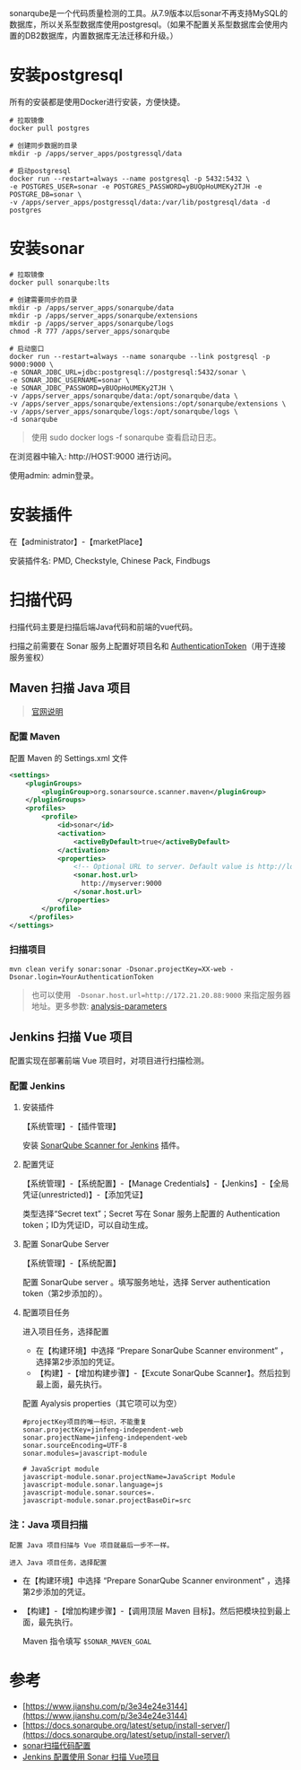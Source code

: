 sonarqube是一个代码质量检测的工具。从7.9版本以后sonar不再支持MySQL的数据库，所以关系型数据库使用postgresql。（如果不配置关系型数据库会使用内置的DB2数据库，内置数据库无法迁移和升级。）



# 安装postgresql

所有的安装都是使用Docker进行安装，方便快捷。

```shell
# 拉取镜像
docker pull postgres

# 创建同步数据的目录
mkdir -p /apps/server_apps/postgressql/data

# 启动postgresql
docker run --restart=always --name postgresql -p 5432:5432 \
-e POSTGRES_USER=sonar -e POSTGRES_PASSWORD=yBUOpHoUMEKy2TJH -e POSTGRE_DB=sonar \
-v /apps/server_apps/postgressql/data:/var/lib/postgresql/data -d postgres
```



# 安装sonar
```shell
# 拉取镜像
docker pull sonarqube:lts

# 创建需要同步的目录
mkdir -p /apps/server_apps/sonarqube/data
mkdir -p /apps/server_apps/sonarqube/extensions
mkdir -p /apps/server_apps/sonarqube/logs
chmod -R 777 /apps/server_apps/sonarqube

# 启动窗口
docker run --restart=always --name sonarqube --link postgresql -p 9000:9000 \
-e SONAR_JDBC_URL=jdbc:postgresql://postgresql:5432/sonar \
-e SONAR_JDBC_USERNAME=sonar \
-e SONAR_JDBC_PASSWORD=yBUOpHoUMEKy2TJH \
-v /apps/server_apps/sonarqube/data:/opt/sonarqube/data \
-v /apps/server_apps/sonarqube/extensions:/opt/sonarqube/extensions \
-v /apps/server_apps/sonarqube/logs:/opt/sonarqube/logs \
-d sonarqube
```

> 使用 sudo docker logs -f sonarqube 查看启动日志。



在浏览器中输入: http://HOST:9000 进行访问。

使用admin: admin登录。



# 安装插件

在【administrator】-【marketPlace】

安装插件名: PMD, Checkstyle, Chinese Pack, Findbugs



# 扫描代码

扫描代码主要是扫描后端Java代码和前端的vue代码。

扫描之前需要在 Sonar 服务上配置好项目名和 [AuthenticationToken](https://docs.sonarqube.org/8.9/user-guide/user-token/)（用于连接服务鉴权）

## Maven 扫描 Java 项目

> [官网说明](https://docs.sonarqube.org/8.9/analysis/scan/sonarscanner-for-maven/)

### 配置 Maven

配置 Maven 的 Settings.xml 文件

```xml
<settings>
    <pluginGroups>
        <pluginGroup>org.sonarsource.scanner.maven</pluginGroup>
    </pluginGroups>
    <profiles>
        <profile>
            <id>sonar</id>
            <activation>
                <activeByDefault>true</activeByDefault>
            </activation>
            <properties>
                <!-- Optional URL to server. Default value is http://localhost:9000 -->
                <sonar.host.url>
                  http://myserver:9000
                </sonar.host.url>
            </properties>
        </profile>
     </profiles>
</settings>
```

### 扫描项目

```shell
mvn clean verify sonar:sonar -Dsonar.projectKey=XX-web -Dsonar.login=YourAuthenticationToken
```

> 也可以使用 ` -Dsonar.host.url=http://172.21.20.88:9000` 来指定服务器地址。更多参数: [analysis-parameters](https://docs.sonarqube.org/8.9/analysis/analysis-parameters/)

## Jenkins 扫描 Vue 项目

配置实现在部署前端 Vue 项目时，对项目进行扫描检测。

### 配置 Jenkins

1. 安装插件

    【系统管理】-【插件管理】

    安装 [SonarQube Scanner for Jenkins](https://plugins.jenkins.io/sonar) 插件。

2. 配置凭证

    【系统管理】-【系统配置】-【Manage Credentials】-【Jenkins】-【全局凭证(unrestricted)】-【添加凭证】

   类型选择“Secret text”；Secret 写在 Sonar 服务上配置的 Authentication token；ID为凭证ID，可以自动生成。

3. 配置 SonarQube Server

    【系统管理】-【系统配置】

    配置 SonarQube server 。填写服务地址，选择 Server authentication token（第2步添加的）。

4. 配置项目任务

   进入项目任务，选择配置

   - 在【构建环境】中选择 “Prepare SonarQube Scanner environment” ，选择第2步添加的凭证。
   - 【构建】-【增加构建步骤】-【Excute SonarQube Scanner】。然后拉到最上面，最先执行。

   配置 Ayalysis properties（其它项可以为空）

   ```properties
   #projectKey项目的唯一标识，不能重复
   sonar.projectKey=jinfeng-independent-web
   sonar.projectName=jinfeng-independent-web
   sonar.sourceEncoding=UTF-8
   sonar.modules=javascript-module
   
   # JavaScript module
   javascript-module.sonar.projectName=JavaScript Module
   javascript-module.sonar.language=js
   javascript-module.sonar.sources=. 
   javascript-module.sonar.projectBaseDir=src
   ```

### 注：Java 项目扫描

 	配置 Java 项目扫描与 Vue 项目就最后一步不一样。

 	进入 Java 项目任务，选择配置

- 在【构建环境】中选择 “Prepare SonarQube Scanner environment” ，选择第2步添加的凭证。

- 【构建】-【增加构建步骤】-【调用顶层 Maven 目标】。然后把模块拉到最上面，最先执行。

  Maven 指令填写 `$SONAR_MAVEN_GOAL`



# 参考

- [https://www.jianshu.com/p/3e34e24e3144](https://www.jianshu.com/p/3e34e24e3144)
- [https://docs.sonarqube.org/latest/setup/install-server/](https://docs.sonarqube.org/latest/setup/install-server/)
- [sonar扫描代码配置](https://docs.sonarqube.org/8.9/analysis/overview/)
- [Jenkins 配置使用 Sonar 扫描 Vue项目](https://www.chinacion.cn/article/1320.html)